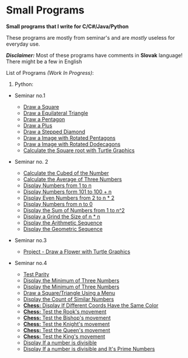 # Small Programs
**Small programs that I write for C/C#/Java/Python**

These programs are mostly from seminar's and are *mostly* useless for everyday use.

***Disclaimer:*** Most of these programs have comments in **Slovak** language! There might be a few in English

List of Programs *(Work In Progress)*:
1. Python:
- Seminar no.1
  - [Draw a Square](./School/Python_1/Seminar_1/turtle_1.py)
  - [Draw a Equilateral Triangle](./School/Python_1/Seminar_1/turtle_2.py)
  - [Draw a Pentagon](./Python_1/Seminar_1/turtle_3.py)
  - [Draw a Plus](./School/Python_1/Seminar_1/turtle_4-1.py)
  - [Draw a Stepped Diamond](./School/Python_1/Seminar_1/turtle_4-2.py)
  - [Draw a Image with Rotated Pentagons](./School/Python_1/Seminar_1/turtle_4-3.py)
  - [Draw a Image with Rotated Dodecagons](./School/Python_1/Seminar_1/turtle_4-4.py)
  - [Calculate the Square root with Turtle Graphics](./School/Python_1/Seminar_1/turtle_4-5.py)

- Seminar no. 2
  - [Calculate the Cubed of the Number](./School/Python_1/Seminar_2/program_01.py)
  - [Calculate the Average of Three Numbers](./School/Python_1/Seminar_2/program_02.py)
  - [Display Numbers from 1 to n](./School/Python_1/Seminar_2/program_03.py)
  - [Display Numbers form 101 to 100 + n](./School/Python_1/Seminar_2/program_04.py)
  - [Display Even Numbers from 2 to n * 2](./School/Python_1/Seminar_2/program_05.py)
  - [Display Numbers from n to 0](./School/Python_1/Seminar_2/program_06.py)
  - [Display the Sum of Numbers from 1 to n^2](./School/Python_1/Seminar_2/program_07.py)
  - [Display a Grind the Size of n * n](./School/Python_1/Seminar_2/program_08.py)
  - [Display the Arithmetic Sequence](./School/Python_1/Seminar_2/program_09.py)
  - [Display the Geometric Sequence](./School/Python_1/Seminar_2/program_10.py)

- Seminar no.3
  - [Project - Draw a Flower with Turtle Graphics](./Python_1/Seminar_3-Project/Project.py)

- Seminar no.4
  - [Test Parity](./Python_1/Seminar_4/program_02.py)
  - [Display the Minimum of Three Numbers](./School/Python_1/Seminar_4/program_03.py)
  - [Display the Minimum of Three Numbers](./School/Python_1/Seminar_4/program_04.py)
  - [Draw a Square/Triangle Using a Menu](./School/Python_1/Seminar_4/program_05.py)
  - [Display the Count of Similar Numbers](./School/Python_1/Seminar_4/program_06.py)
  - [**Chess:** Display If Different Coords Have the Same Color](./School/Python_1/Seminar_4/program_07.py)
  - [**Chess:** Test the Rook's movement](./School/Python_1/Seminar_4/program_08-rook.py)
  - [**Chess:** Test the Bishop's movement](./School/Python_1/Seminar_4/program_09-bishop.py)
  - [**Chess:** Test the Knight's movement](./School/Python_1/Seminar_4/program_10-knight.py)
  - [**Chess:** Test the Queen's movement](./School/Python_1/Seminar_4/program_11-queen.py)
  - [**Chess:** Test the King's movement](./School/Python_1/Seminar_4/program_12-king.py)
  - [Display If a number is divisible](./School/Python_1/Seminar_4/program_13-1.py)
  - [Display If a number is divisible and It's Prime Numbers](./School/Python_1/Seminar_4/program_13-2.py)
